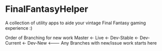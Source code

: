 # FinalFantasyHelper
A collection of utility apps to aide your vintage Final Fantasy gaming experience :)

Order of Branching for new work
Master <- Live <- Dev-Stable <- Dev-Current <- Dev-New <--- Any Branches with new/issue work starts here
